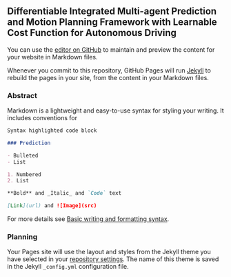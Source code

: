 ## Differentiable Integrated Multi-agent Prediction and Motion Planning Framework with Learnable Cost Function for Autonomous Driving

You can use the [editor on GitHub](https://github.com/MCZhi/DIPP/edit/gh-pages/index.md) to maintain and preview the content for your website in Markdown files.

Whenever you commit to this repository, GitHub Pages will run [Jekyll](https://jekyllrb.com/) to rebuild the pages in your site, from the content in your Markdown files.

### Abstract

Markdown is a lightweight and easy-to-use syntax for styling your writing. It includes conventions for

```markdown
Syntax highlighted code block

### Prediction

- Bulleted
- List

1. Numbered
2. List

**Bold** and _Italic_ and `Code` text

[Link](url) and ![Image](src)
```

For more details see [Basic writing and formatting syntax](https://docs.github.com/en/github/writing-on-github/getting-started-with-writing-and-formatting-on-github/basic-writing-and-formatting-syntax).

### Planning

Your Pages site will use the layout and styles from the Jekyll theme you have selected in your [repository settings](https://github.com/MCZhi/DIPP/settings/pages). The name of this theme is saved in the Jekyll `_config.yml` configuration file.
